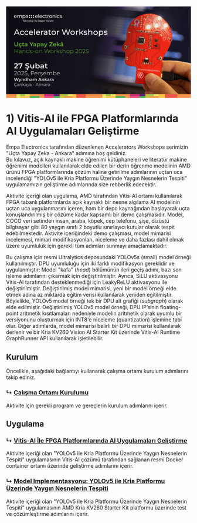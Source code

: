 <p align="center">
    <img src="./Additionals/Empa-Workshops-Template-Banner2.png" alt="Accelerator Workshops" 
    style="display: block; margin: 0 auto"/>
</p>

# 1) Vitis-AI ile FPGA Platformlarında AI Uygulamaları Geliştirme

Empa Electronics tarafından düzenlenen Accelerators Workshops serimizin "Uçta Yapay Zeka - Ankara" adımına hoş geldiniz.  
Bu kılavuz, açık kaynaklı makine öğrenimi kütüphaneleri ve literatür makine öğrenimi modelleri kullanılarak elde edilen bir derin öğrenme modelinin AMD ürünü FPGA platformlarında çözüm haline getirilme adımlarının uçtan uca incelendiği "YOLOv5 ile Kria Platformu Üzerinde Yaygın Nesnelerin Tespiti" uygulamamızın geliştirme adımlarında size rehberlik edecektir.

Aktivite içeriği olan uygulama, AMD tarafından Vitis-AI ortamı kullanılarak FPGA tabanlı platformlarda açık kaynaklı bir nesne algılama AI modelinin uçtan uca uygulanmasını içeren, ham bir depo kaynağından başlayarak uçta konuşlandırılmış bir çözüme kadar kapsamlı bir demo çalışmasıdır. Model, COCO veri setinden insan, araba, köpek, cep telefonu, şişe, dizüstü bilgisayar gibi 80 yaygın sınıfı 2 boyutlu sınırlayıcı kutular olarak tespit edebilmektedir. Aktivite içeriğindeki demo çalışması, model mimarisi incelemesi, mimari modifikasyonları, niceleme ve daha fazlası dahil olmak üzere uyumluluk için gerekli tüm adımları sunmayı amaçlamaktadır.

Bu çalışma için resmi Ultralytics deposundaki YOLOv5s (small) model örneği kullanılmıştır. DPU uyumluluğu için iki farklı modifikasyon gereklidir ve uygulanmıştır: Model "kafa" (_head_) bölümünün ileri geçiş adımı, bazı son işleme adımlarını çıkarmak için değiştirilmiştir. Ayrıca, SiLU aktivasyonu Vitis-AI tarafından desteklenmediği için LeakyReLU aktivasyonu ile değiştirilmiştir. Değiştirilmiş model mimarisi, yeni bir model örneği elde etmek adına az miktarda eğitim verisi kullanılarak yeniden eğitilmiştir. Böylelikle, YOLOv5 model örneği tek bir DPU alt grafiği (_subgraph_) olarak elde edilmiştir.
Değiştirilmiş YOLOv5 model örneği, DPU IP’sinin floating-point aritmetik kısıtlamaları nedeniyle modelin aritmetik olarak uyumlu bir versiyonunu oluşturmak için INT8'e niceleme (quantization) işlemine tabi olur. Diğer adımlarda, model mimarisi belirli bir DPU mimarisi kullanılarak derlenir ve bir Kria KV260 Vision AI Starter Kit üzerinde Vitis-AI Runtime GraphRunner API kullanılarak işletilebilir.

## Kurulum
Öncelikle, aşağıdaki bağlantıyı kullanarak çalışma ortamı kurulum adımlarını takip ediniz.
### ↳ [Çalışma Ortamı Kurulumu](Kurulum.md)
Aktivite için gerekli program ve gereçlerin kurulum adımlarını içerir.

## Uygulama
### ↳ [Vitis-AI İle FPGA Platformlarında AI Uygulamaları Geliştirme](./yolov5/Uygulama_Quantize_Compile_YoloV5s_using_Vitis-AI.ipynb)
Aktivite içeriği olan "YOLOv5 ile Kria Platformu Üzerinde Yaygın Nesnelerin Tespiti" uygulamasının Vitis-AI çözümü tarafından sağlanan resmi Docker container ortamı üzerinde geliştirme adımlarını içerir.

### ↳ [Model Implementasyonu: YOLOv5 ile Kria Platformu Üzerinde Yaygın Nesnelerin Tespiti](Implementasyon.md)
Aktivite içeriği olan "YOLOv5 ile Kria Platformu Üzerinde Yaygın Nesnelerin Tespiti" uygulamasının AMD Kria KV260 Starter Kit platformu üzerinde test ve çözümleştirme adımlarını içerir.